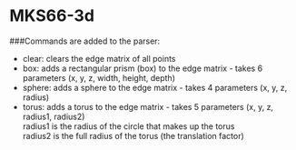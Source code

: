 # MKS66-3d
###Commands are added to the parser:
- clear: clears the edge matrix of all points  
- box: adds a rectangular prism (box) to the edge matrix - takes 6 parameters (x, y, z, width, height, depth)
- sphere: adds a sphere to the edge matrix - takes 4 parameters (x, y, z, radius)
- torus: adds a torus to the edge matrix - takes 5 parameters (x, y, z, radius1, radius2)  
radius1 is the radius of the circle that makes up the torus  
radius2 is the full radius of the torus (the translation factor)
